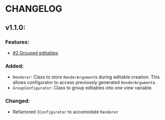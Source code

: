 # CHANGELOG


## v1.1.0:


### Features:
- [#2 Grouped editables](https://github.com/khusseini/PimcoreRadBrickBundle/issues/2)


### Added:

- `Renderer`: Class to store `RenderArgument`s during editable creation. This allows configurator to access previously generated `RenderArgument`s.
- `GroupConfigurator`: Class to group editables into one view variable.


### Changed:

- Refactored `IConfigurator` to accomodate `Renderer`
